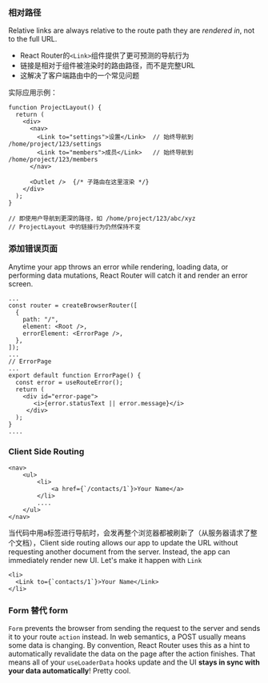 ### 相对路径

Relative links are always relative to the route path they are *rendered in*, not to the full URL. 

- React Router的`<Link>`组件提供了更可预测的导航行为
- 链接是相对于组件被渲染时的路由路径，而不是完整URL
- 这解决了客户端路由中的一个常见问题

实际应用示例：

```react
function ProjectLayout() {
  return (
    <div>
      <nav>
        <Link to="settings">设置</Link>  // 始终导航到 /home/project/123/settings
        <Link to="members">成员</Link>   // 始终导航到 /home/project/123/members
      </nav>
      
      <Outlet />  {/* 子路由在这里渲染 */}
    </div>
  );
}

// 即使用户导航到更深的路径，如 /home/project/123/abc/xyz
// ProjectLayout 中的链接行为仍然保持不变
```

### 添加错误页面

Anytime your app throws an error while rendering, loading data, or performing data mutations, React Router will catch it and render an error screen. 

```react
...
const router = createBrowserRouter([
  {
    path: "/",
    element: <Root />,
    errorElement: <ErrorPage />,
  },
]);
...
// ErrorPage
...
export default function ErrorPage() {
  const error = useRouteError();
  return (
    <div id="error-page">
       <i>{error.statusText || error.message}</i>
     </div>
  );
}
....

```

### Client Side Routing

```react
<nav>
    <ul>
        <li>
            <a href={`/contacts/1`}>Your Name</a>
        </li>
        ....
    </ul>
</nav>
```

当代码中用a标签进行导航时，会发再整个浏览器都被刷新了（从服务器请求了整个文档），Client side routing allows our app to update the URL without requesting another document from the server. Instead, the app can immediately render new UI. Let's make it happen with `Link`

```react
<li>
  <Link to={`contacts/1`}>Your Name</Link>
</li>

```

### Form 替代 form

`Form` prevents the browser from sending the request to the server and sends it to your route `action` instead. In web semantics, a POST usually means some data is changing. By convention, React Router uses this as a hint to automatically revalidate the data on the page after the action finishes. That means all of your `useLoaderData` hooks update and the UI **stays in sync with your data automatically**! Pretty cool.
